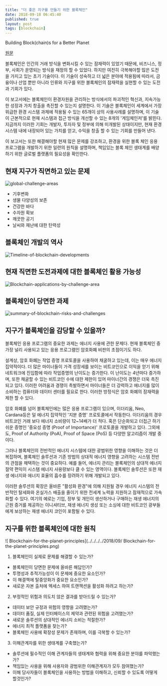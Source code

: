 ```yaml
---
title: "더 좋은 지구를 만들기 위한 블록체인"
date: 2018-09-18 06:45:40
published: true
layout: post
tags: [blockchain]
---
```


Building Block(chain)s for a Better Planet

[원문](http://www3.weforum.org/docs/WEF_Building-Blockchains.pdf)

블록체인은 인간의 거래 방식을 변화시킬 수 있는 잠재력이 있었기 때문에, 비즈니스, 정부, 사회가 운영되는 방식을 재정의 할 수 있었다. 하지만 여전히 극복해야할 많은 도전을 가지고 있는 초기 기술이다. 이 기술이 성숙하고 더 넓은 분야에 적용됨에 따라서, 금융이나 산업 뿐만 아니라 인류와 지구를 위한 블록체인의 잠재력을 실현할 수 있는 도전과 기회가 있다.

이 보고서에는 블록체인이 환경자원을 관리하는 방식에서의 파괴적인 혁신과, 지속가능한 성장과 가치 창출을 촉진할 수 있는지 설명한다. 이 기술은 블록체인이 세계에서 가장 위급한 환경 시스템 과제에 적용될 수 있는 65개이 상의 사용사례를 설명하며, 이 기술이 근본적으로 현재 시스템과 접근 방식을 개선할 수 있는 8개의 '게임체인저'를 밝힌다. 지금까지 이러한 기회는 개발자, 투자자 및 정부에 의해 미개발된 상태이지만, 현재 환경 시스템 내에 내장되어 있는 가치를 얻고, 수익을 창출 할 수 있는 기회를 만들어 낸다. 

이 보고서는 또한 해결해야할 현재 많은 문제를 강조하고, 환경을 위한 블록 체인 응용 프로그램을 개발하기 위한 일련의 원칙을 설명하며,  책임있는 블록 체인 생태계를 배양하기 위한 글로벌 플랫폼의 필요성을 확인한다.


## 현재 지구가 직면하고 있는 문제

![global-challenge-areas](../../../../2018/09/global-challenge-areas.png)

- 기후변화
- 생물 다양성의 보존
- 건강한 바다
- 수자원 확보
- 깨끗한 공기
- 날씨와 재난에 대한 탄력성

## 블록체인 개발의 역사

![Timeline-of-blockchain-developments](../../../../2018/09/Timeline-of-blockchain-developments.png)

## 현재 직면한 도전과제에 대한 블록체인 활용 가능성

![Blockchain-applications-by-challenge-area](../../../../2018/09/Blockchain-applications-by-challenge-area.png)

## 블록체인이 당면한 과제

![summary-of-blockchain-risks-and-challenges](../../../../2018/09/summary-of-blockchain-risks-and-challenges.png)

## 지구가 블록체인을 감당할 수 있을까?

블록체인 응용 프로그램의 중요한 과제는 에너지 사용에 관한 문제다. 현재 블록체인 중 가장 널리 사용되고 있는 응용 프로그램인 암호화폐 비판의 초점이기도 하다. 

설계상, 암호 화폐는 작업 증명 프로토콜을 사용하여 채굴하고 있는데, 이는 매우 에너지 집약적이다.  더 많은 마이너들이 가격 성장세를 보이는 비트코인으로 이익을 얻기 위해 네트워크에 진입함에 따라 작업증명의 난이도는 증가한다. 이 난이도는 4년마다 증가하며, 또한 채굴할 수 있는 비트코인 수에 대한 제한이 있어 마이너간의 경쟁은 더욱 촉진되고 있다. 이러한 어려움과 경쟁이 촉발하면서 마이너들은 더 강력하고 에너지를 많이 소비하는 컴퓨터와 데이터 센터를 필요로 한다. 이러한 방정식은 암호 화폐의 잠재력을 제한 할 수 있다.

암호 화폐를 넘어 블록체인에는 많은 응용 프로그램이 있으며, 이더리움, Neo, Cardana등은 덜 에너지 집약적인 '지분 증명' 프로토콜에서 작동한다. 이더리움의 경우 비트코인 거래 보다 에너지 소비량이 12~14배가 더 적다. 혹은 단순화되고 더접근 하기 쉬운 증명인 '중요성 증명 (Proof of Importance)' 프로토콜을 개발하고 있다. 그외에도, Proof of Authority (PoA), Proof of Space (PoS) 등 다양한 알고리즘이 개발 중이다.

그러나 블록체인의 전반적인 에너지 시스템에 대한 광범위한 영향을 이해하는 것은 더 복잡하며, 블록체인 솔루션과 기존 방법의 상대적 에너지 영향을 고려하는 시스템 전반의 관점을 채택하는 것이 중요하다. 예를 들어, 에너지 관리는 블록체인의 상대적 에너지 절약 편익이 시스템 에너지 사용량보다 클 수 있는 영역이다. 블록체인 솔루션은 또한 재생 에너지와 에너지 효율의 흡수를 장려하기 위해 개발되고 있다.

이러한 솔루션의 확장은 올바른 "활성화 환경"에 의해 지원될 경우 에너지 시스템의 전반적인 탈세화와 온실가스 배출을 줄이기 위한 전세계 노력을 지원하고 잠재적으로 가속화할 수 있다. 여기의 예로는 기업, 정부 및 개인이 생산하거나 구매하는 재생 에너지의 근원 증거를 제공하는 이니셔티브, 재생 에너지 생성 또는 소싱에 대한 비트코인 광부들에게 보상하는 재생 에너지 코인이 포함될 수 있다.

## 지구를 위한 블록체인에 대한 원칙

![ Blockchain-for-the-planet-principles](../../../../2018/09/ Blockchain-for-the-planet-principles.png)

1. 블록체인이 실제로 문제를 해결할 수 있는가?
- 블록체인이 당면한 문제에 올바른 해답인가?
- 투명성과 추적가능성이 이 문제에 중요한 요소인가?
- 이 해결책에 탈중앙화가 중요한 요소인가?
- 새로운 자본 출처에 엑세스 하여 트랜잭션을 활성화 하려고 하는가?
2. 부정적인 위험과 의도치 않은 결과를 받아드릴 수 있는가?
- 데이터 보안 규정과 위험의 영향을 고려했는가?
- 데이터 품질, 실제 인터페이스의 제약과 관련된 위험을 고려했는가?
- 새로운 솔루션의 상대적인 에너지 소비는 적절한가?
- 에너지 최적 플랫폼을 찾는가?
- 블록체인 사용에 확장성 문제가 존재하며, 이를 극복할 수 있는가?
3. 이해관계자를 위한 생태계를 구축했는가?
- 솔루션에 필수적인 이해 관계자들의 생태계와 협력을 위해 중요한 분야를 파악했는가?
- 책임있는 사용을 위해 사용자와 광범위한 이해관계자가 모두 참여했는가?
- 이해 당사자들이 블록체인을 사용하는 방법을 이해하고, 신뢰할 수 있도록 어떻게 할것인가?